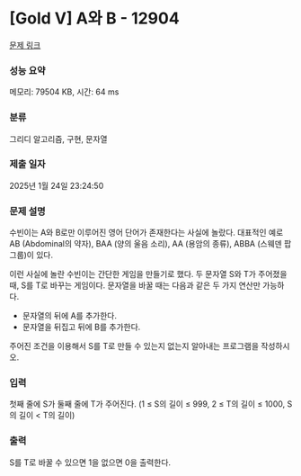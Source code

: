 # [Gold V] A와 B - 12904 

[문제 링크](https://www.acmicpc.net/problem/12904) 

### 성능 요약

메모리: 79504 KB, 시간: 64 ms

### 분류

그리디 알고리즘, 구현, 문자열

### 제출 일자

2025년 1월 24일 23:24:50

### 문제 설명

<p>수빈이는 A와 B로만 이루어진 영어 단어가 존재한다는 사실에 놀랐다. 대표적인 예로 AB (Abdominal의 약자), BAA (양의 울음 소리), AA (용암의 종류), ABBA (스웨덴 팝 그룹)이 있다.</p>

<p>이런 사실에 놀란 수빈이는 간단한 게임을 만들기로 했다. 두 문자열 S와 T가 주어졌을 때, S를 T로 바꾸는 게임이다. 문자열을 바꿀 때는 다음과 같은 두 가지 연산만 가능하다.</p>

<ul>
	<li>문자열의 뒤에 A를 추가한다.</li>
	<li>문자열을 뒤집고 뒤에 B를 추가한다.</li>
</ul>

<p>주어진 조건을 이용해서 S를 T로 만들 수 있는지 없는지 알아내는 프로그램을 작성하시오. </p>

### 입력 

 <p>첫째 줄에 S가 둘째 줄에 T가 주어진다. (1 ≤ S의 길이 ≤ 999, 2 ≤ T의 길이 ≤ 1000, S의 길이 < T의 길이)</p>

### 출력 

 <p>S를 T로 바꿀 수 있으면 1을 없으면 0을 출력한다.</p>

